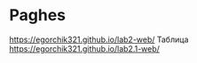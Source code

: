 # Paghes 
https://egorchik321.github.io/lab2-web/
Таблица https://egorchik321.github.io/lab2.1-web/
